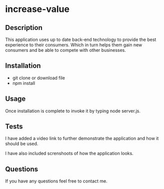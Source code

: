 # increase-value

## Description
This application uses up to date back-end technology to provide the best 
experience to their consumers. Which in turn helps them gain new consumers and be able to compete with other businesses.


## Installation
* git clone or download file
* npm install

## Usage
Once installation is complete to invoke it by typing node server.js. 

## Tests
I have added a video link to further demonstrate the application
and how it should be used.

I have also included screnshoots of how the application looks.

## Questions
If you have any questions feel free to contact me.